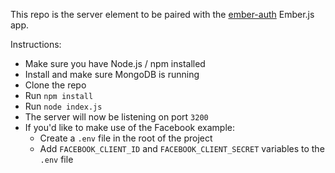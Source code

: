 This repo is the server element to be paired with the [ember-auth](https://github.com/Kerry350/ember-auth) Ember.js app. 

Instructions:

- Make sure you have Node.js / npm installed
- Install and make sure MongoDB is running
- Clone the repo 
- Run `npm install`
- Run `node index.js`
- The server will now be listening on port `3200`
- If you'd like to make use of the Facebook example:
  - Create a `.env` file in the root of the project
  - Add `FACEBOOK_CLIENT_ID` and `FACEBOOK_CLIENT_SECRET` variables to the `.env` file 
